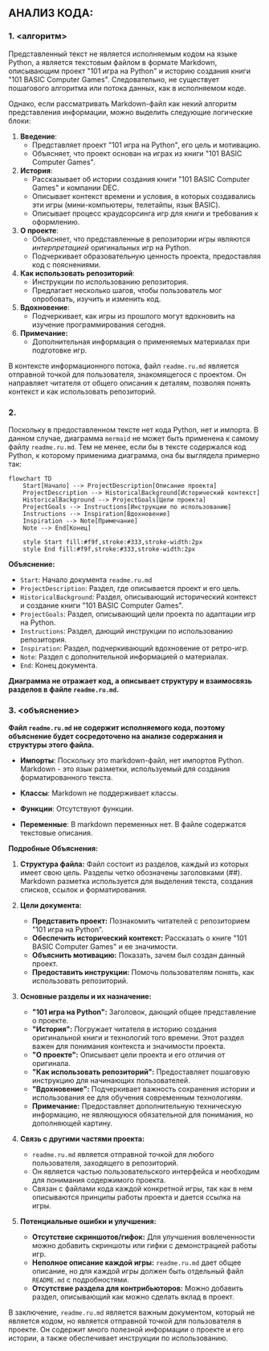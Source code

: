 ## АНАЛИЗ КОДА:

### 1. <алгоритм>

Представленный текст не является исполняемым кодом на языке Python, а является текстовым файлом в формате Markdown, описывающим проект "101 игра на Python" и историю создания книги "101 BASIC Computer Games". Следовательно, не существует пошагового алгоритма или потока данных, как в исполняемом коде.

Однако, если рассматривать Markdown-файл как некий алгоритм представления информации, можно выделить следующие логические блоки:

1.  **Введение**:
    *   Представляет проект "101 игра на Python", его цель и мотивацию.
    *   Объясняет, что проект основан на играх из книги "101 BASIC Computer Games".
2.  **История**:
    *   Рассказывает об истории создания книги "101 BASIC Computer Games" и компании DEC.
    *   Описывает контекст времени и условия, в которых создавались эти игры (мини-компьютеры, телетайпы, язык BASIC).
    *   Описывает процесс краудсорсинга игр для книги и требования к оформлению.
3.  **О проекте**:
    *   Объясняет, что представленные в репозитории игры являются *интерпретацией* оригинальных игр на Python.
    *   Подчеркивает образовательную ценность проекта, предоставляя код с пояснениями.
4.  **Как использовать репозиторий**:
    *   Инструкции по использованию репозитория.
    *   Предлагает несколько шагов, чтобы пользователь мог опробовать, изучить и изменить код.
5.  **Вдохновение**:
    *   Подчеркивает, как игры из прошлого могут вдохновить на изучение программирования сегодня.
6.  **Примечание:**
    *   Дополнительная информация о применяемых материалах при подготовке игр.

В контексте информационного потока, файл `readme.ru.md` является отправной точкой для пользователя, знакомящегося с проектом. Он направляет читателя от общего описания к деталям, позволяя понять контекст и как использовать репозиторий.

### 2. <mermaid>
Поскольку в предоставленном тексте нет кода Python, нет и импорта. В данном случае, диаграмма `mermaid` не может быть применена к самому файлу `readme.ru.md`. 
Тем не менее, если бы в тексте содержался код Python, к которому применима диаграмма, она бы выглядела примерно так:

```mermaid
flowchart TD
    Start[Начало] --> ProjectDescription[Описание проекта]
    ProjectDescription --> HistoricalBackground[Исторический контекст]
    HistoricalBackground --> ProjectGoals[Цели проекта]
    ProjectGoals --> Instructions[Инструкции по использованию]
    Instructions --> Inspiration[Вдохновение]
    Inspiration --> Note[Примечание]
    Note --> End[Конец]

    style Start fill:#f9f,stroke:#333,stroke-width:2px
    style End fill:#f9f,stroke:#333,stroke-width:2px
```

**Объяснение:**

*   `Start`: Начало документа `readme.ru.md`
*   `ProjectDescription`: Раздел, где описывается проект и его цель.
*   `HistoricalBackground`: Раздел, описывающий исторический контекст и создание книги "101 BASIC Computer Games".
*   `ProjectGoals`: Раздел, описывающий цели проекта по адаптации игр на Python.
*   `Instructions`: Раздел, дающий инструкции по использованию репозитория.
*   `Inspiration`: Раздел, подчеркивающий вдохновение от ретро-игр.
*   `Note`: Раздел с дополнительной информацией о материалах.
*   `End`: Конец документа.

**Диаграмма не отражает код, а описывает структуру и взаимосвязь разделов в файле `readme.ru.md`.**

### 3. <объяснение>

**Файл `readme.ru.md` не содержит исполняемого кода, поэтому объяснение будет сосредоточено на анализе содержания и структуры этого файла.**

*   **Импорты**: Поскольку это markdown-файл, нет импортов Python. Markdown - это язык разметки, используемый для создания форматированного текста.

*   **Классы**: Markdown не поддерживает классы.

*   **Функции**: Отсутствуют функции.

*   **Переменные**: В markdown переменных нет. В файле содержатся текстовые описания.

**Подробные Объяснения:**

1.  **Структура файла:** Файл состоит из разделов, каждый из которых имеет свою цель. Разделы четко обозначены заголовками (##). Markdown разметка используется для выделения текста, создания списков, ссылок и форматирования.

2.  **Цели документа:**
    *   **Представить проект:** Познакомить читателей с репозиторием "101 игра на Python".
    *   **Обеспечить исторический контекст:** Рассказать о книге "101 BASIC Computer Games" и ее значимости.
    *   **Объяснить мотивацию:** Показать, зачем был создан данный проект.
    *   **Предоставить инструкции:** Помочь пользователям понять, как использовать репозиторий.

3.  **Основные разделы и их назначение:**
    *   **"101 игра на Python":** Заголовок, дающий общее представление о проекте.
    *   **"История":** Погружает читателя в историю создания оригинальной книги и технологий того времени. Этот раздел важен для понимания контекста и значимости проекта.
    *   **"О проекте":** Описывает цели проекта и его отличия от оригинала.
    *   **"Как использовать репозиторий":** Предоставляет пошаговую инструкцию для начинающих пользователей.
    *   **"Вдохновение":** Подчеркивает важность сохранения истории и использования ее для обучения современным технологиям.
    *   **Примечание:** Предоставляет дополнительную техническую информацию, не являющуюся обязательной для понимания, но дополняющей картину.

4.  **Связь с другими частями проекта:**
    *   `readme.ru.md` является отправной точкой для любого пользователя, заходящего в репозиторий.
    *   Он является частью пользовательского интерфейса и необходим для понимания содержимого проекта.
    *   Связан с файлами кода каждой конкретной игры, так как в нем описываются принципы работы проекта и дается ссылка на игры.

5.  **Потенциальные ошибки и улучшения:**
    *   **Отсутствие скриншотов/гифок:** Для улучшения вовлеченности можно добавить скриншоты или гифки с демонстрацией работы игр.
    *   **Неполное описание каждой игры:** `readme.ru.md` дает общее описание, но для каждой игры должен быть отдельный файл `README.md` с подробностями.
    *   **Отсутствие раздела для контрибьюторов:** Можно добавить раздел, описывающий как можно сделать вклад в проект.

В заключение, `readme.ru.md` является важным документом, который не является кодом, но является отправной точкой для пользователя в проекте. Он содержит много полезной информации о проекте и его истории, а также обеспечивает инструкции по использованию.